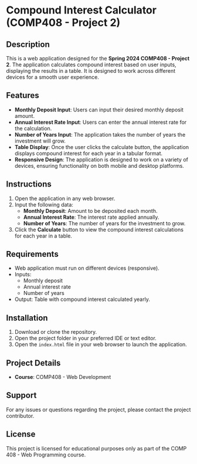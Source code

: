 # Compound Interest Calculator (COMP408 - Project 2)

## Description
This is a web application designed for the **Spring 2024 COMP408 - Project 2**. The application calculates compound interest based on user inputs, displaying the results in a table. It is designed to work across different devices for a smooth user experience.

## Features
- **Monthly Deposit Input**: Users can input their desired monthly deposit amount.
- **Annual Interest Rate Input**: Users can enter the annual interest rate for the calculation.
- **Number of Years Input**: The application takes the number of years the investment will grow.
- **Table Display**: Once the user clicks the calculate button, the application displays compound interest for each year in a tabular format.
- **Responsive Design**: The application is designed to work on a variety of devices, ensuring functionality on both mobile and desktop platforms.

## Instructions
1. Open the application in any web browser.
2. Input the following data:
   - **Monthly Deposit**: Amount to be deposited each month.
   - **Annual Interest Rate**: The interest rate applied annually.
   - **Number of Years**: The number of years for the investment to grow.
3. Click the **Calculate** button to view the compound interest calculations for each year in a table.

## Requirements
- Web application must run on different devices (responsive).
- Inputs: 
  - Monthly deposit
  - Annual interest rate
  - Number of years
- Output: Table with compound interest calculated yearly.

## Installation
1. Download or clone the repository.
2. Open the project folder in your preferred IDE or text editor.
3. Open the `index.html` file in your web browser to launch the application.

## Project Details
- **Course**: COMP408 - Web Development

## Support

For any issues or questions regarding the project, please contact the project contributor.

## License

This project is licensed for educational purposes only as part of the COMP 408 - Web Programming course.

